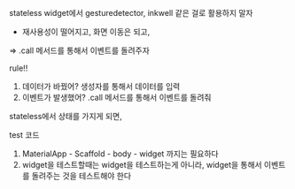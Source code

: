  stateless widget에서 
gesturedetector, inkwell 같은 걸로 활용하지 말자
 - 재사용성이 떨어지고, 화면 이동은 되고, 

=> .call 메서드를 통해서 이벤트를 돌려주자

rule!!
1. 데이터가 바꿨어? 생성자를 통해서 데이터를 입력
2. 이벤트가 발생했어? .call 메서드를 통해서 이벤트를 돌려줘

stateless에서 상태를 가지게 되면, 

test 코드 
1. MaterialApp - Scaffold - body - widget 까지는 필요하다
2. widget을 테스트할때는 widget을 테스트하는게 아니라, widget을 통해서 이벤트를 돌려주는 것을 테스트해야 한다